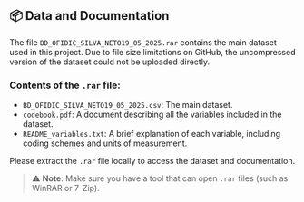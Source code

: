 ## 📦 Data and Documentation

The file `BD_OFIDIC_SILVA_NETO19_05_2025.rar` contains the main dataset used in this project. Due to file size limitations on GitHub, the uncompressed version of the dataset could not be uploaded directly.

### Contents of the `.rar` file:

- `BD_OFIDIC_SILVA_NETO19_05_2025.csv`: The main dataset.
- `codebook.pdf`: A document describing all the variables included in the dataset.
- `README_variables.txt`: A brief explanation of each variable, including coding schemes and units of measurement.

Please extract the `.rar` file locally to access the dataset and documentation.

> ⚠️ **Note**: Make sure you have a tool that can open `.rar` files (such as WinRAR or 7-Zip).
